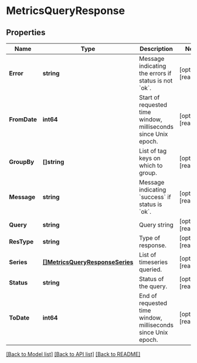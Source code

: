 # MetricsQueryResponse

## Properties

Name | Type | Description | Notes
------------ | ------------- | ------------- | -------------
**Error** | **string** | Message indicating the errors if status is not &#x60;ok&#x60;. | [optional] [readonly] 
**FromDate** | **int64** | Start of requested time window, milliseconds since Unix epoch. | [optional] [readonly] 
**GroupBy** | **[]string** | List of tag keys on which to group. | [optional] [readonly] 
**Message** | **string** | Message indicating &#x60;success&#x60; if status is &#x60;ok&#x60;. | [optional] [readonly] 
**Query** | **string** | Query string | [optional] [readonly] 
**ResType** | **string** | Type of response. | [optional] [readonly] 
**Series** | [**[]MetricsQueryResponseSeries**](MetricsQueryResponse_series.md) | List of timeseries queried. | [optional] [readonly] 
**Status** | **string** | Status of the query. | [optional] [readonly] 
**ToDate** | **int64** | End of requested time window, milliseconds since Unix epoch. | [optional] [readonly] 

[[Back to Model list]](../README.md#documentation-for-models) [[Back to API list]](../README.md#documentation-for-api-endpoints) [[Back to README]](../README.md)


